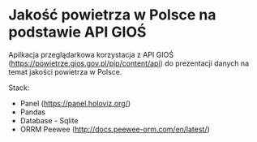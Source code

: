 # Jakość powietrza w Polsce na podstawie API GIOŚ

Apilkacja przeglądarkowa korzystacja z API GIOŚ (https://powietrze.gios.gov.pl/pjp/content/api) do prezentacji danych na temat jakości powietrza w Polsce.

Stack:

* Panel (https://panel.holoviz.org/)
* Pandas
* Database - Sqlite
* ORRM Peewee (http://docs.peewee-orm.com/en/latest/)